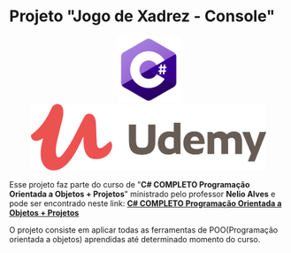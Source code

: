 # Projeto "Jogo de Xadrez - Console"

<p align="center">
<img src="./assets/icone-csharp.png" alt="" height="120" />  <img src="./assets/logo-udemy.png" alt="" height="120" />
</p>

Esse projeto faz parte do curso de "**C# COMPLETO Programação Orientada a Objetos + Projetos**" ministrado pelo professor **Nelio Alves** e pode ser encontrado neste link: [**C# COMPLETO Programação Orientada a Objetos + Projetos**](https://www.udemy.com/course/programacao-orientada-a-objetos-csharp/)

O projeto consiste em aplicar todas as ferramentas de POO(Programação orientada a objetos) aprendidas até determinado momento do curso. 